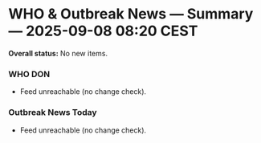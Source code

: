 # WHO & Outbreak News — Summary — 2025-09-08 08:20 CEST

**Overall status:** No new items.

### WHO DON
- Feed unreachable (no change check).

### Outbreak News Today
- Feed unreachable (no change check).
